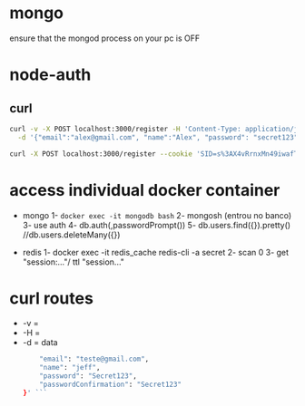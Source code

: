 # mongo

ensure that the mongod process on your pc is OFF

# node-auth

## curl

```sh
curl -v -X POST localhost:3000/register -H 'Content-Type: application/json' \
  -d '{"email":"alex@gmail.com", "name":"Alex", "password": "secret123", "passwordConfirmation":"secret123"}'
```

```sh
curl -X POST localhost:3000/register --cookie 'SID=s%3AX4vRrnxMn49iwafTGNObwGqQ059-1TLE.wziSc5jG9Qz5tIZiuILSxmzch5Az10lta1bqlXt%2FvVs'
```

# access individual docker container
- mongo
1- `docker exec -it mongodb bash`
2- mongosh (entrou no banco)
3- use auth
4- db.auth(<user>,passwordPrompt())
5- db.users.find({}).pretty() //db.users.deleteMany({})

- redis
1- docker exec -it redis_cache redis-cli -a secret
2- scan 0
3- get "session:..."/ ttl "session..."

# curl routes
* -v = 
* -H = 
* -d = data
  ```sh /register -d '{
      "email": "teste@gmail.com",
      "name": "jeff",
      "password": "Secret123",
      "passwordConfirmation": "Secret123"
  }' ```